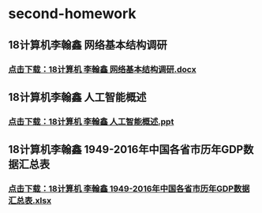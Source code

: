 # second-homework
##  18计算机李翰鑫 网络基本结构调研
###   [点击下载：18计算机 李翰鑫 网络基本结构调研.docx](https://github.com/HanxinL/second-homework/blob/master/%E7%BD%91%E7%BB%9C%E5%9F%BA%E6%9C%AC%E7%BB%93%E6%9E%84%E8%B0%83%E7%A0%94.docx)




##   18计算机李翰鑫 人工智能概述 
###    [点击下载：18计算机 李翰鑫 人工智能概述.ppt](https://github.com/HanxinL/second-homework/blob/master/%E4%BA%BA%E5%B7%A5%E6%99%BA%E8%83%BD%E6%A6%82%E8%BF%B0ppt.ppt)



##   18计算机李翰鑫 1949-2016年中国各省市历年GDP数据汇总表
###    [点击下载：18计算机 李翰鑫 1949-2016年中国各省市历年GDP数据汇总表.xlsx](https://github.com/HanxinL/second-homework/blob/master/1949-2016%E5%B9%B4%E4%B8%AD%E5%9B%BD%E5%90%84%E7%9C%81%E5%B8%82%E5%8E%86%E5%B9%B4GDP%E6%95%B0%E6%8D%AE%E6%B1%87%E6%80%BB%E8%A1%A8.xlsx)
